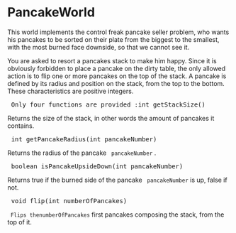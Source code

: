 
# PancakeWorld #

This world implements the control freak pancake seller problem, who wants his pancakes to be sorted on their plate from the biggest to the smallest, with the most burned face downside, so that we cannot see it.

You are asked to resort a pancakes stack to make him happy. Since it is obviously forbidden to place a pancake on the dirty table, the only allowed action is to flip one or more pancakes on the top of the stack.
A pancake is defined by its radius and position on the stack, from the top to the bottom. These characteristics are positive integers.

  
  


<pre> Only four functions are provided :int getStackSize()</pre>
Returns the size of the stack, in other words the amount of pancakes it contains.


<pre> int getPancakeRadius(int pancakeNumber)</pre>
Returns the radius of the pancake ` pancakeNumber` .


<pre> boolean isPancakeUpsideDown(int pancakeNumber)</pre>
Returns true if the burned side of the pancake ` pancakeNumber` is up, false if not.


<pre> void flip(int numberOfPancakes)</pre>

` Flips thenumberOfPancakes` first pancakes composing the stack, from the top of it.

